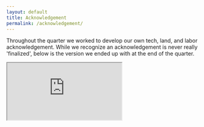 ```yaml
---
layout: default
title: Acknowledgement
permalink: /acknowledgement/
---
```

Throughout the quarter we worked to develop our own tech, land, and labor acknowledgement. While we recognize an
acknowledgement is never really 'finalized', below is the version we ended up with at the end of the quarter.

<iframe src="https://docs.google.com/document/d/e/2PACX-1vS8KpJkiefyOFy6BSZRA0oDJvT31sIM25s184SLJxAMLo6yq-nfu3ljCydJAuTObJ47vB01UO2xmGQk/pub?embedded=true"></iframe>
